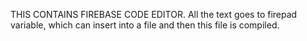THIS CONTAINS FIREBASE CODE EDITOR.
All the text goes to firepad variable, which can insert into a file and then this file is compiled.
